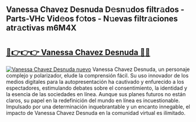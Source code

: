 ## Vanessa Chavez Desnuda D𝚎sn𝚞dos filtr𝚊dos - Parts-VHc Vid𝚎os f𝚘tos - N𝚞evas filtr𝚊ciones atr𝚊ctivas m6M4X

# <h2><a href="http://mba3kb.tromn.icu/?c=Vanessa+Chavez+Desnuda">🔗👉👉👉 Vanessa Chavez Desnuda 🔗🔗</a></h2>

[![Vanessa Chavez Desnuda nuevo](https://i.imgur.com/pEAQMta.gif)](http://mba3kb.tromn.icu/?c=Vanessa+Chavez+Desnuda)
Vanessa Chavez Desnuda, un personaje complejo y polarizador, elude la comprensión fácil. Su uso innovador de los medios digitales para la autopresentación ha cautivado y enfurecido a los espectadores, estimulando debates sobre el consentimiento, la identidad y la esencia de las sociedades en línea. Aunque sus planes futuros no están claros, su papel en la redefinición del mundo en línea es incuestionable. Impulsado por una determinación inquebrantable y un encanto innegable, el impacto de Vanessa Chavez Desnuda en la comunidad virtual es ilimitado.
